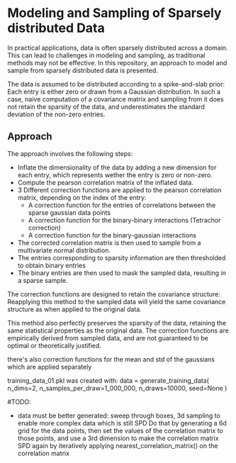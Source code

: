 # Modeling and Sampling of Sparsely distributed Data
In practical applications, data is often sparsely distributed across a domain. 
This can lead to challenges in modeling and sampling, as traditional methods may not be effective. 
In this repository, an approach to model and sample from sparsely distributed data is presented.

The data is assumed to be distributed according to a spike-and-slab prior: 
Each entry is either zero or drawn from a Gaussian distribution.
In such a case, naive computation of a covariance matrix and sampling from it does not 
retain the sparsity of the data, and underestimates the standard deviation of the non-zero entries.

## Approach
The approach involves the following steps:
* Inflate the dimensionality of the data by adding a new dimension for each entry, which represents wether the entry is zero or non-zero.
* Compute the pearson correlation matrix of the inflated data.
* 3 Different correction functions are applied to the pearson correlation matrix, depending on the index of the entry:
  * A correction function for the entries of correlations between the sparse gaussian data points
  * A correction function for the binary-binary interactions (Tetrachor correction)
  * A correction function for the binary-gaussian interactions 
* The corrected correlation matrix is then used to sample from a multivariate normal distribution.
* The entries corresponding to sparsity information are then thresholded to obtain binary entries
* The binary entries are then used to mask the sampled data, resulting in a sparse sample.

The correction functions are designed to retain the covariance structure: 
Reapplying this method to the sampled data will yield the same covariance structure as when applied to the original data.

This method also perfectly preserves the sparsity of the data, retaining the same statistical properties as the original data.
The correction functions are empirically derived from sampled data, and are not guaranteed to be optimal or theoretically justified.

there's also correction functions for the mean and std of the gaussians
which are applied separately


training_data_01.pkl was created with:
    data = generate_training_data(
        n_dims=2,
        n_samples_per_draw=1_000_000,
        n_draws=10000,
        seed=None
    )


#TODO:
* data must be better generated: sweep through boxes, 3d sampling to enable more complex data which is still SPD
Do that by generating a 6d grid for the data points, then set the values of the correlation matrix to those points, and use a 3rd dimension
to make the correlation matrix SPD again by iteratively applying nearest_correlation_matrix() on the correlation matrix